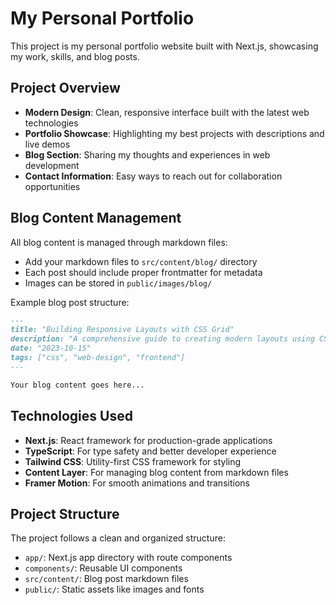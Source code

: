 # My Personal Portfolio

This project is my personal portfolio website built with Next.js, showcasing my work, skills, and blog posts.

## Project Overview

- **Modern Design**: Clean, responsive interface built with the latest web technologies
- **Portfolio Showcase**: Highlighting my best projects with descriptions and live demos
- **Blog Section**: Sharing my thoughts and experiences in web development
- **Contact Information**: Easy ways to reach out for collaboration opportunities

## Blog Content Management

All blog content is managed through markdown files:

- Add your markdown files to `src/content/blog/` directory
- Each post should include proper frontmatter for metadata
- Images can be stored in `public/images/blog/`

Example blog post structure:
```markdown
---
title: "Building Responsive Layouts with CSS Grid"
description: "A comprehensive guide to creating modern layouts using CSS Grid"
date: "2023-10-15"
tags: ["css", "web-design", "frontend"]
---

Your blog content goes here...
```

## Technologies Used

- **Next.js**: React framework for production-grade applications
- **TypeScript**: For type safety and better developer experience
- **Tailwind CSS**: Utility-first CSS framework for styling
- **Content Layer**: For managing blog content from markdown files
- **Framer Motion**: For smooth animations and transitions

## Project Structure

The project follows a clean and organized structure:
- `app/`: Next.js app directory with route components
- `components/`: Reusable UI components
- `src/content/`: Blog post markdown files
- `public/`: Static assets like images and fonts
